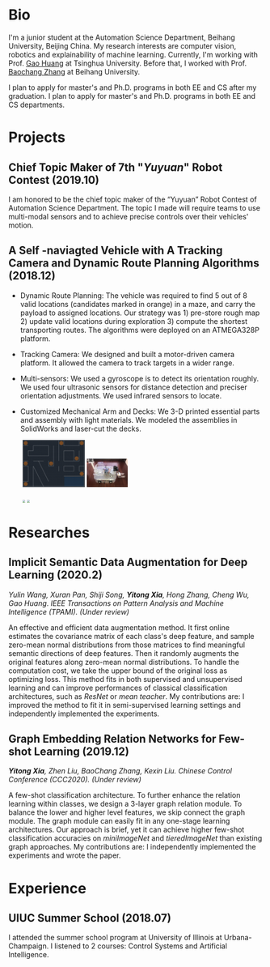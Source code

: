 # Bio 
I'm a junior student at the Automation Science Department, Beihang University, Beijing China. My research interests are computer vision, robotics and explainability of machine learning. Currently, I'm working with Prof. [Gao Huang](http://www.gaohuang.net/) at Tsinghua University. Before that, I worked with Prof. [Baochang Zhang](https://scholar.google.co.jp/citations?user=WH0J_34AAAAJ&hl=en&oi=ao) at Beihang University.

I plan to apply for master's and Ph.D. programs in both EE and CS after my graduation.
I plan to apply for master's and Ph.D. programs in both EE and CS departments.
		

# Projects

## Chief Topic Maker of 7th "_Yuyuan_" Robot Contest  (2019.10)

I am honored to be the chief topic maker of the “Yuyuan” Robot Contest of Automation Science Department. The topic I made will require teams to use multi-modal sensors and to achieve precise controls over their vehicles' motion.



## A Self -naviagted Vehicle with A Tracking Camera  and Dynamic Route Planning  Algorithms (2018.12)

-   Dynamic Route Planning: The vehicle was required to find 5 out of 8 valid locations (candidates marked in orange) in a maze, and carry the payload to assigned locations. Our strategy was 1) pre-store rough map 2) update valid locations during exploration 3) compute the shortest transporting routes. The algorithms were deployed on an ATMEGA328P platform.

-   Tracking Camera: We designed and built a motor-driven camera platform. It allowed the camera to track targets in a wider range.

-   Multi-sensors: We used a gyroscope is to detect its orientation roughly. We used four ultrasonic sensors for distance detection and preciser orientation adjustments. We used infrared sensors to locate.

-   Customized Mechanical Arm and Decks: We 3-D printed essential parts and assembly with light materials. We modeled the assemblies in SolidWorks and laser-cut the decks.

    ​					<img src="maze.jpg" style="zoom:12%;" />     <img src="sideview.jpg" style="zoom:8%;" />

    ​										<img src="tracking 00_00_04-00_00_11.gif" style="zoom:33%;" />     <img src="tracking detail 00_00_00-00_00_06.gif" style="zoom:33%;" />

# Researches

## Implicit Semantic Data Augmentation for Deep Learning (2020.2)

*Yulin Wang, Xuran Pan, Shiji Song, **Yitong Xia**, Hong Zhang, Cheng Wu, Gao Huang*. *IEEE Transactions on Pattern Analysis and Machine Intelligence (TPAMI). (Under review)*

An effective and efficient data augmentation method. It first online estimates the covariance matrix of each class's deep feature, and sample zero-mean normal distributions from those matrices to find meaningful semantic directions of deep features. Then it randomly augments the original features along zero-mean normal distributions. To handle the computation cost, we take the upper bound of the original loss as optimizing loss. This method fits in both supervised and unsupervised learning and can improve performances of classical classification architectures, such as *ResNet* or *mean teacher*. My contributions are: I improved the method to fit it in semi-supervised learning settings and independently implemented the experiments.



## Graph Embedding Relation Networks for Few-shot Learning (2019.12)

_**Yitong Xia**, Zhen Liu, BaoChang Zhang, Kexin Liu. Chinese Control Conference (CCC2020). (Under review)_

A few-shot classification architecture. To further enhance the relation learning within classes, we design a 3-layer graph relation module. To balance the lower and higher level features, we skip connect the graph module. The graph module can easily fit in any one-stage learning architectures. Our approach is brief, yet it can achieve higher few-shot classification accuracies on _miniImageNet_ and _tieredImageNet_ than existing graph approaches. My contributions are: I independently implemented the experiments and wrote the paper.

# Experience

## UIUC Summer School (2018.07)

I attended the summer school program at University of Illinois at Urbana-Champaign. I listened to 2 courses: Control Systems and Artificial Intelligence.

